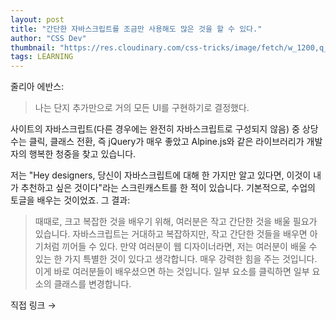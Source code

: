 ```yaml
---
layout: post
title: "간단한 자바스크립트를 조금만 사용해도 많은 것을 할 수 있다."
author: "CSS Dev"
thumbnail: "https://res.cloudinary.com/css-tricks/image/fetch/w_1200,q_auto,f_auto/https://css-tricks.com/wp-content/uploads/2018/04/javascript-v4.png"
tags: LEARNING
---
```



줄리아 에반스:

> 나는 단지 추가만으로 거의 모든 UI를 구현하기로 결정했다.

사이트의 자바스크립트(다른 경우에는 완전히 자바스크립트로 구성되지 않음) 중 상당수는 클릭, 클래스 전환, 즉 jQuery가 매우 좋았고 Alpine.js와 같은 라이브러리가 개발자의 행복한 청중을 찾고 있습니다.

저는 "Hey designers, 당신이 자바스크립트에 대해 한 가지만 알고 있다면, 이것이 내가 추천하고 싶은 것이다"라는 스크린캐스트를 한 적이 있습니다. 기본적으로, 수업의 토글을 배우는 것이었죠. 그 결과:

> 때때로, 크고 복잡한 것을 배우기 위해, 여러분은 작고 간단한 것을 배울 필요가 있습니다. 자바스크립트는 거대하고 복잡하지만, 작고 간단한 것들을 배우면 아기처럼 끼어들 수 있다. 만약 여러분이 웹 디자이너라면, 저는 여러분이 배울 수 있는 한 가지 특별한 것이 있다고 생각합니다. 매우 강력한 힘을 주는 것입니다.
이게 바로 여러분들이 배우셨으면 하는 것입니다. 일부 요소를 클릭하면 일부 요소의 클래스를 변경합니다.

직접 링크 →